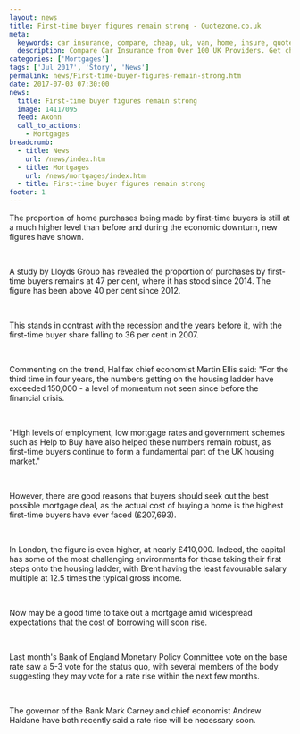 ```yaml
---
layout: news
title: First-time buyer figures remain strong - Quotezone.co.uk
meta:
  keywords: car insurance, compare, cheap, uk, van, home, insure, quotes, online, comparison, bike, loans, life
  description: Compare Car Insurance from Over 100 UK Providers. Get cheap quotes online now using our fast, free, secure comparison site
categories: ['Mortgages']
tags: ['Jul 2017', 'Story', 'News']
permalink: news/First-time-buyer-figures-remain-strong.htm
date: 2017-07-03 07:30:00
news:
  title: First-time buyer figures remain strong
  image: 14117095
  feed: Axonn
  call_to_actions:
    - Mortgages
breadcrumb:
  - title: News
    url: /news/index.htm
  - title: Mortgages
    url: /news/mortgages/index.htm
  - title: First-time buyer figures remain strong
footer: 1
---
```


The proportion of home purchases being made by first-time buyers is still at a much higher level than before and during the economic downturn, new figures have shown.

&nbsp;

A study by Lloyds Group has revealed the proportion of purchases by first-time buyers remains at 47 per cent, where it has stood since 2014. The figure has been above 40 per cent since 2012.

&nbsp;

This stands in contrast with the recession and the years before it, with the first-time buyer share falling to 36 per cent in 2007.

&nbsp;

Commenting on the trend, Halifax chief economist Martin Ellis said: &quot;For the third time in four years, the numbers getting on the housing ladder have exceeded 150,000 - a level of momentum not seen since before the financial crisis.

&nbsp;

&quot;High levels of employment, low mortgage rates and government schemes such as Help to Buy have also helped these numbers remain robust, as first-time buyers continue to form a fundamental part of the UK housing market.&quot;

&nbsp;

However, there are good reasons that buyers should seek out the best possible mortgage deal, as the actual cost of buying a home is the highest first-time buyers have ever faced (&pound;207,693).&nbsp;

&nbsp;

In London, the figure is even higher, at nearly &pound;410,000. Indeed, the capital has some of the most challenging environments for those taking their first steps onto the housing ladder, with Brent having the least favourable salary multiple at 12.5 times the typical gross income. &nbsp;

&nbsp;

Now may be a good time to take out a mortgage amid widespread expectations that the cost of borrowing will soon rise.&nbsp;

&nbsp;

Last month&#39;s Bank of England Monetary Policy Committee vote on the base rate saw a 5-3 vote for the status quo, with several members of the body suggesting they may vote for a rate rise within the next few months.&nbsp;

&nbsp;

The governor of the Bank Mark Carney and chief economist Andrew Haldane have both recently said a rate rise will be necessary soon.&nbsp;
